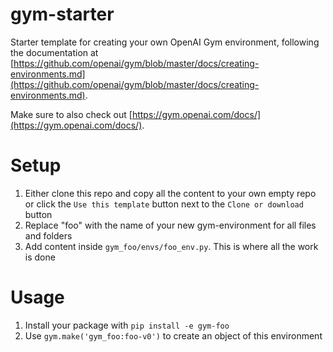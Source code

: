 # gym-starter
Starter template for creating your own OpenAI Gym environment, following the documentation at [https://github.com/openai/gym/blob/master/docs/creating-environments.md](https://github.com/openai/gym/blob/master/docs/creating-environments.md).

Make sure to also check out [https://gym.openai.com/docs/](https://gym.openai.com/docs/).

# Setup
1. Either clone this repo and copy all the content to your own empty repo or click the `Use this template` button next to the `Clone or download` button 
2. Replace "foo" with the name of your new gym-environment for all files and folders
4. Add content inside `gym_foo/envs/foo_env.py`. This is where all the work is done

# Usage
1. Install your package with `pip install -e gym-foo`
2. Use `gym.make('gym_foo:foo-v0')` to create an object of this environment
